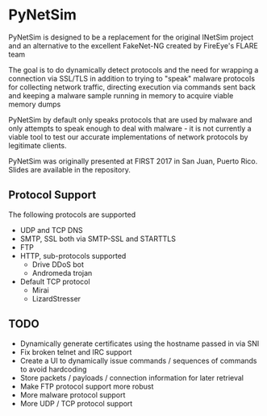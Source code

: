 PyNetSim
========

PyNetSim is designed to be a replacement for the original INetSim project and an alternative to the excellent FakeNet-NG created by FireEye's FLARE team

The goal is to do dynamically detect protocols and the need for wrapping a connection via SSL/TLS in addition to trying to "speak" malware protocols for collecting network traffic, directing execution via commands sent back and keeping a malware sample running in memory to acquire viable memory dumps

PyNetSim by default only speaks protocols that are used by malware and only attempts to speak enough to deal with malware - it is not currently a viable tool to test our accurate implementations of network protocols by legitimate clients. 

PyNetSim was originally presented at FIRST 2017 in San Juan, Puerto Rico. Slides are available in the repository.

Protocol Support
----------------
The following protocols are supported

* UDP and TCP DNS
* SMTP, SSL both via SMTP-SSL and STARTTLS
* FTP
* HTTP, sub-protocols supported
  * Drive DDoS bot
  * Andromeda trojan
* Default TCP protocol
  * Mirai
  * LizardStresser

TODO
----
* Dynamically generate certificates using the hostname passed in via SNI
* Fix broken telnet and IRC support
* Create a UI to dynamically issue commands / sequences of commands to avoid hardcoding
* Store packets / payloads / connection information for later retrieval
* Make FTP protocol support more robust
* More malware protocol support
* More UDP / TCP protocol support